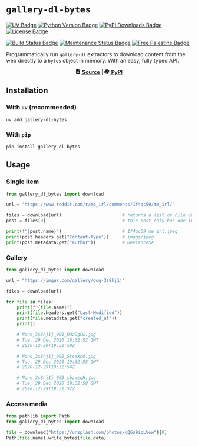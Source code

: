 # `gallery-dl-bytes`

[<img alt="UV Badge" src="https://img.shields.io/endpoint?url=https%3A%2F%2Fraw.githubusercontent.com%2Fastral-sh%2Fuv%2Frefs%2Fheads%2Fmain%2Fassets%2Fbadge%2Fv0.json&style=for-the-badge">](https://docs.astral.sh/uv/)
[<img alt="Python Version Badge" src="https://img.shields.io/python/required-version-toml?tomlFilePath=https%3A%2F%2Fraw.githubusercontent.com%2Fthcrt%2Fgallery-dl-bytes%2Frefs%2Fheads%2Fmain%2Fpyproject.toml&style=for-the-badge">](#)
[<img alt="PyPI Downloads Badge" src="https://img.shields.io/pypi/dm/gallery-dl-bytes?style=for-the-badge&color=blue">](https://pypi.org/project/gallery-dl-bytes/)
[<img alt="License Badge" src="https://img.shields.io/pypi/l/gallery-dl-bytes?style=for-the-badge&color=blue">](./LICENSE)

[<img alt="Build Status Badge" src="https://img.shields.io/github/actions/workflow/status/thcrt/gallery-dl-bytes/publish.yml?event=release&style=for-the-badge">](https://github.com/thcrt/gallery-dl-bytes/actions/workflows/publish.yml)
[<img alt="Maintenance Status Badge" src="https://img.shields.io/maintenance/yes/2025?style=for-the-badge">](https://github.com/thcrt/gallery-dl-bytes/pulse)
[<img alt="Free Palestine Badge" src="https://img.shields.io/badge/Free%20-%20Palestine%20-%20red?style=for-the-badge">](https://bdsmovement.net/)

Programmatically run `gallery-dl` extractors to download content from the web directly to a `bytes` object in memory. With an easy, fully typed API.

<p align="center"><a href="https://github.com/thcrt/gallery-dl-bytes/"><svg xmlns="http://www.w3.org/2000/svg" viewBox="0 0 384 512" height="1em" width="1em" fill="currentcolor"><!--!Font Awesome Free 6.7.2 by @fontawesome - https://fontawesome.com License - https://fontawesome.com/license/free Copyright 2024 Fonticons, Inc.--><path d="M64 0C28.7 0 0 28.7 0 64L0 448c0 35.3 28.7 64 64 64l256 0c35.3 0 64-28.7 64-64l0-288-128 0c-17.7 0-32-14.3-32-32L224 0 64 0zM256 0l0 128 128 0L256 0zM153 289l-31 31 31 31c9.4 9.4 9.4 24.6 0 33.9s-24.6 9.4-33.9 0L71 337c-9.4-9.4-9.4-24.6 0-33.9l48-48c9.4-9.4 24.6-9.4 33.9 0s9.4 24.6 0 33.9zM265 255l48 48c9.4 9.4 9.4 24.6 0 33.9l-48 48c-9.4 9.4-24.6 9.4-33.9 0s-9.4-24.6 0-33.9l31-31-31-31c-9.4-9.4-9.4-24.6 0-33.9s24.6-9.4 33.9 0z"/></svg> <b>Source</b></a> | <a href="https://pypi.org/project/gallery-dl-bytes/"><svg viewBox="0 0 512 454" width="1em" height="1em" fill="currentcolor" xmlns="http://www.w3.org/2000/svg"><!-- PyPI icon from the File-Icons set - https://github.com/file-icons/icons/ --><path d="m454 305.8294373-91.1191101 33.691803v106.4807434l-180.9360199 65.9980163v-213.7029724l179.8842926-66.8633728v-172.609642l92.1708374 33.6728515zm-177.1609497 57.5555114c-15.7174377 5.7245483-28.4572144 23.9239502-28.4515686 40.6481018.0061646 16.7174377 12.7523499 25.6329346 28.4636841 19.919281 15.7173462-5.7247009 28.4602051-23.9217834 28.4544983-40.6459656-.0026551-16.7253112-12.749115-25.6428222-28.4666138-19.9214172zm57.7770386-150.8851623-180.3925323 66.8782959.2966461 135.7604065-64.2104874 22.9912415-90.3097153-32.8702699v-213.3329162l90.704361-33.6917877v-106.4804306l142.2673492-51.7543259 101.6443787 32.4636765zm-119.4016114-117.6667481c-15.7174835 5.7222672-28.4621582 23.9249802-28.458725 40.6499329.0025787 16.725235 12.750824 25.6462555 28.4683228 19.9248505 15.7174988-5.7219086 28.4623871-23.9248047 28.4592285-40.6498184-.0026397-16.7253037-12.7513275-25.64637-28.4688263-19.924965z"/></svg> <b>PyPI</b></a></p>


## Installation

### With `uv` (recommended)

```shell
uv add gallery-dl-bytes
```

### With `pip`

```shell
pip install gallery-dl-bytes
```

## Usage

### Single item

```python
from gallery_dl_bytes import download

url = "https://www.reddit.com/r/me_irl/comments/1f4qc59/me_irl/"

files = download(url)                       # returns a list of File objects
post = files[0]                             # this post only has one image

print(f"{post.name}")                       # 1f4qc59 me_irl.jpeg
print(post.headers.get("Content-Type"))     # image/jpeg
print(post.metadata.get("author"))          # DevianceSX
```

### Gallery

```python
from gallery_dl_bytes import download

url = "https://imgur.com/gallery/dog-3s8hj1j"

files = download(url)

for file in files:
    print(f"{file.name}")
    print(file.headers.get("Last-Modified"))
    print(file.metadata.get("created_at"))
    print()

    # None_3s8hj1j_001_QQzDgCw.jpg
    # Tue, 29 Dec 2020 19:32:52 GMT
    # 2020-12-29T19:32:50Z

    # None_3s8hj1j_002_StcxXhO.jpg
    # Tue, 29 Dec 2020 19:32:55 GMT
    # 2020-12-29T19:32:54Z

    # None_3s8hj1j_003_sbzwzqH.jpg
    # Tue, 29 Dec 2020 19:32:58 GMT
    # 2020-12-29T19:32:57Z
```

### Access media

```python
from pathlib import Path
from gallery_dl_bytes import download

file = download("https://unsplash.com/photos/qQ6s9iqLVow")[0]
Path(file.name).write_bytes(file.data)
```